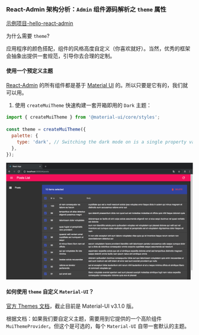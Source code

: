 ### React-Admin 架构分析：`Admin` 组件源码解析之 `theme` 属性

[示例项目-hello-react-admin](https://github.com/Kirk-Wang/hello-react-admin)

为什么需要 `theme`?

应用程序的颜色搭配，组件的风格高度自定义（你喜欢就好）。当然，优秀的框架会抽象出提供一套规范，引导你去合理的定制。

#### 使用一个预定义主题

[React-Admin](https://github.com/marmelab/react-admin) 的所有组件都是基于 [Material UI](https://material-ui.com/) 的。所以只要是它有的，我们就可以用。

1. 使用 `createMuiTheme` 快速构建一套开箱即用的 `Dark` 主题：

```js
import { createMuiTheme } from '@material-ui/core/styles';

const theme = createMuiTheme({
  palette: {
    type: 'dark', // Switching the dark mode on is a single property value change.
  },
});
```

![](../images/core-admin-app-theme/1.png) 

#### 如何使用 `theme` 自定义 `Material-UI`？

[官方 Themes 文档](https://material-ui.com/customization/themes/)，截止目前是 Material-UI v3.1.0 版。

根据文档：如果我们要自定义主题，需要用到它提供的一个高阶组件 `MuiThemeProvider`。但这个是可选的，每个 `Material-UI` 自带一套默认的主题。




